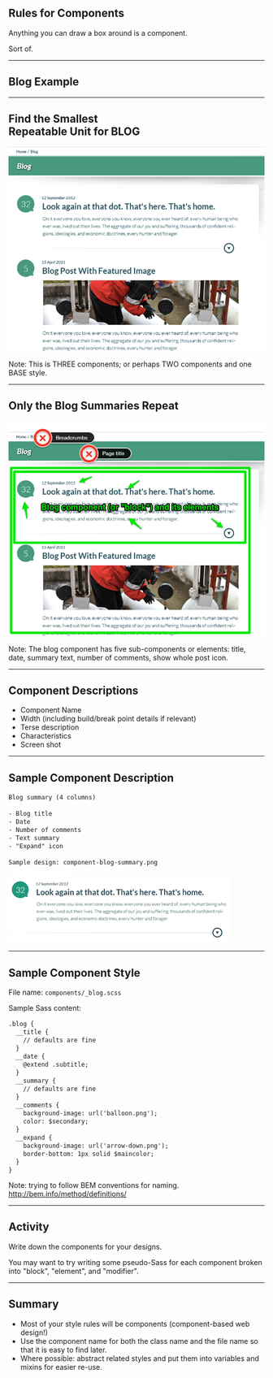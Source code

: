 ## Rules for Components

Anything you can draw a box around is a component.

<div class="fragment">Sort of.</div>

-----
## Blog Example

<!-- .slide: data-background-image="assets/AnggaPutra_blog_psd.png" -->
<!-- .slide: data-background-position="top left" -->
<!-- .slide: data-state="bgimage" -->

-----
## Find the Smallest <br />Repeatable Unit for BLOG

![Spot the components](assets/AnggaPutra_blog_components_hide.png)

Note: This is THREE components; or perhaps TWO components and one BASE style.

-----
## Only the Blog Summaries Repeat

![One component built from five elements](assets/AnggaPutra_blog_components_show.png)

Note: The blog component has five sub-components or elements: title, date, summary text, number of comments, show whole post icon.

-----
## Component Descriptions

- Component Name
- Width (including build/break point details if relevant)
- Terse description
- Characteristics
- Screen shot

-----
## Sample Component Description

````
Blog summary (4 columns)

- Blog title
- Date
- Number of comments
- Text summary
- "Expand" icon

Sample design: component-blog-summary.png

````

![blog component](assets/AnggaPutra_blog_psd_component.png)


-----------
## Sample Component Style

File name: ``components/_blog.scss``

Sample Sass content:

````
.blog {
  __title {
    // defaults are fine
  }
  __date {
    @extend .subtitle;
  }
  __summary {
    // defaults are fine
  }
  __comments {
    background-image: url('balloon.png');
    color: $secondary;
  }
  __expand {
    background-image: url('arrow-down.png');
    border-bottom: 1px solid $maincolor;
  }
}
````

Note: trying to follow BEM conventions for naming. http://bem.info/method/definitions/

------------
## Activity

Write down the components for your designs.

You may want to try writing some pseudo-Sass for each component broken into "block", "element", and "modifier".

-----------
## Summary

- Most of your style rules will be components (component-based web design!)
- Use the component name for both the class name and the file name so that it is easy to find later.
- Where possible: abstract related styles and put them into variables and mixins for easier re-use.
